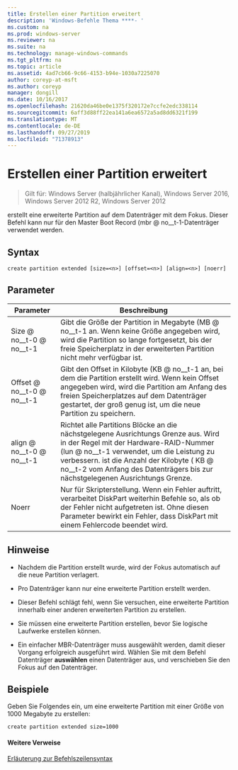 ```yaml
---
title: Erstellen einer Partition erweitert
description: 'Windows-Befehle Thema ****- '
ms.custom: na
ms.prod: windows-server
ms.reviewer: na
ms.suite: na
ms.technology: manage-windows-commands
ms.tgt_pltfrm: na
ms.topic: article
ms.assetid: 4ad7cb66-9c66-4153-b94e-1030a7225070
author: coreyp-at-msft
ms.author: coreyp
manager: dongill
ms.date: 10/16/2017
ms.openlocfilehash: 21620da46be0e1375f320172e7ccfe2edc338114
ms.sourcegitcommit: 6aff3d88ff22ea141a6ea6572a5ad8dd6321f199
ms.translationtype: MT
ms.contentlocale: de-DE
ms.lasthandoff: 09/27/2019
ms.locfileid: "71378913"
---
```

# <a name="create-partition-extended"></a>Erstellen einer Partition erweitert

>Gilt für: Windows Server (halbjährlicher Kanal), Windows Server 2016, Windows Server 2012 R2, Windows Server 2012

erstellt eine erweiterte Partition auf dem Datenträger mit dem Fokus. Dieser Befehl kann nur für den Master Boot Record \(mbr @ no__t-1-Datenträger verwendet werden.  
  
  
  
## <a name="syntax"></a>Syntax  
  
```  
create partition extended [size=<n>] [offset=<n>] [align=<n>] [noerr]  
```  
  
## <a name="parameters"></a>Parameter  
  
|  Parameter  |                                                                                                                             Beschreibung                                                                                                                              |
|-------------|----------------------------------------------------------------------------------------------------------------------------------------------------------------------------------------------------------------------------------------------------------------------|
|  Size @ no__t-0 @ no__t-1  |                                                  Gibt die Größe der Partition in Megabyte \(MB @ no__t-1 an. Wenn keine Größe angegeben wird, wird die Partition so lange fortgesetzt, bis der freie Speicherplatz in der erweiterten Partition nicht mehr verfügbar ist.                                                  |
| Offset @ no__t-0 @ no__t-1 |                     Gibt den Offset in Kilobyte \(KB @ no__t-1 an, bei dem die Partition erstellt wird. Wenn kein Offset angegeben wird, wird die Partition am Anfang des freien Speicherplatzes auf dem Datenträger gestartet, der groß genug ist, um die neue Partition zu speichern.                      |
| align @ no__t-0 @ no__t-1  | Richtet alle Partitions Blöcke an die nächstgelegene Ausrichtungs Grenze aus. Wird in der Regel mit der Hardware-RAID-Nummer \(lun @ no__t-1 verwendet, um die Leistung zu verbessern. <n> ist die Anzahl der Kilobyte \( KB @ no__t-2 vom Anfang des Datenträgers bis zur nächstgelegenen Ausrichtungs Grenze. |
|    Noerr    |                                 Nur für Skripterstellung. Wenn ein Fehler auftritt, verarbeitet DiskPart weiterhin Befehle so, als ob der Fehler nicht aufgetreten ist. Ohne diesen Parameter bewirkt ein Fehler, dass DiskPart mit einem Fehlercode beendet wird.                                 |
  
## <a name="remarks"></a>Hinweise  
  
-   Nachdem die Partition erstellt wurde, wird der Fokus automatisch auf die neue Partition verlagert.  
  
-   Pro Datenträger kann nur eine erweiterte Partition erstellt werden.  
  
-   Dieser Befehl schlägt fehl, wenn Sie versuchen, eine erweiterte Partition innerhalb einer anderen erweiterten Partition zu erstellen.  
  
-   Sie müssen eine erweiterte Partition erstellen, bevor Sie logische Laufwerke erstellen können.  
  
-   Ein einfacher MBR-Datenträger muss ausgewählt werden, damit dieser Vorgang erfolgreich ausgeführt wird. Wählen Sie mit dem Befehl Datenträger **auswählen** einen Datenträger aus, und verschieben Sie den Fokus auf den Datenträger.  
  
## <a name="BKMK_examples"></a>Beispiele  
Geben Sie Folgendes ein, um eine erweiterte Partition mit einer Größe von 1000 Megabyte zu erstellen:  
  
```  
create partition extended size=1000  
```  
  
#### <a name="additional-references"></a>Weitere Verweise  
[Erläuterung zur Befehlszeilensyntax](command-line-syntax-key.md)  
  

  

